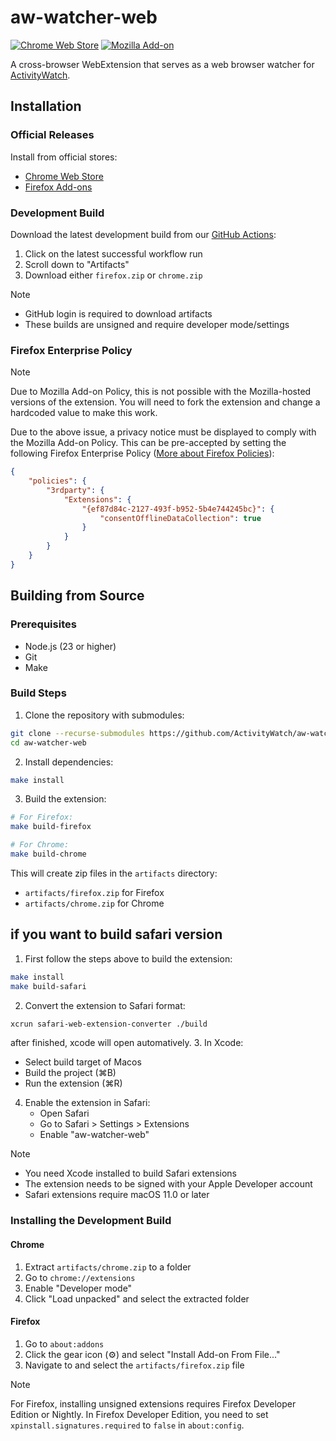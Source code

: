 # aw-watcher-web

[![Chrome Web Store](https://img.shields.io/chrome-web-store/v/nglaklhklhcoonedhgnpgddginnjdadi.svg)][chrome]
[![Mozilla Add-on](https://img.shields.io/amo/v/aw-watcher-web.svg)][firefox]

A cross-browser WebExtension that serves as a web browser watcher for [ActivityWatch][activitywatch].

## Installation

### Official Releases

Install from official stores:

- [Chrome Web Store][chrome]
- [Firefox Add-ons][firefox]

### Development Build

Download the latest development build from our [GitHub Actions][gh-actions]:

1. Click on the latest successful workflow run
2. Scroll down to "Artifacts"
3. Download either `firefox.zip` or `chrome.zip`

> [!NOTE]
>
> - GitHub login is required to download artifacts
> - These builds are unsigned and require developer mode/settings

### Firefox Enterprise Policy

> [!NOTE]
> Due to Mozilla Add-on Policy, this is not possible with the Mozilla-hosted versions of the extension. You will need to fork the extension and change a hardcoded value to make this work.

Due to the above issue, a privacy notice must be displayed to comply with the Mozilla Add-on Policy. This can be pre-accepted by setting the following Firefox Enterprise Policy ([More about Firefox Policies][mozilla-policy]):

```json
{
    "policies": {
        "3rdparty": {
            "Extensions": {
                "{ef87d84c-2127-493f-b952-5b4e744245bc}": {
                    "consentOfflineDataCollection": true
                }
            }
        }
    }
}
```

## Building from Source

### Prerequisites

- Node.js (23 or higher)
- Git
- Make

### Build Steps

1. Clone the repository with submodules:

```sh
git clone --recurse-submodules https://github.com/ActivityWatch/aw-watcher-web.git
cd aw-watcher-web
```

2. Install dependencies:

```sh
make install
```

3. Build the extension:

```sh
# For Firefox:
make build-firefox

# For Chrome:
make build-chrome
```

This will create zip files in the `artifacts` directory:

- `artifacts/firefox.zip` for Firefox
- `artifacts/chrome.zip` for Chrome

## if you want to build safari version

1. First follow the steps above to build the extension:
```sh
make install
make build-safari
```

2. Convert the extension to Safari format:
```sh
xcrun safari-web-extension-converter ./build
```
after finished, xcode will open automatively.
3. In Xcode:
   - Select build target of Macos
   - Build the project (⌘B)
   - Run the extension (⌘R)

4. Enable the extension in Safari:
   - Open Safari
   - Go to Safari > Settings > Extensions
   - Enable "aw-watcher-web"

> [!NOTE]
> - You need Xcode installed to build Safari extensions
> - The extension needs to be signed with your Apple Developer account
> - Safari extensions require macOS 11.0 or later

### Installing the Development Build

#### Chrome

1. Extract `artifacts/chrome.zip` to a folder
2. Go to `chrome://extensions`
3. Enable "Developer mode"
4. Click "Load unpacked" and select the extracted folder

#### Firefox

1. Go to `about:addons`
2. Click the gear icon (⚙️) and select "Install Add-on From File..."
3. Navigate to and select the `artifacts/firefox.zip` file

> [!NOTE]
> For Firefox, installing unsigned extensions requires Firefox Developer Edition or Nightly.
> In Firefox Developer Edition, you need to set `xpinstall.signatures.required` to `false` in `about:config`.

[activitywatch]: https://github.com/ActivityWatch/activitywatch
[firefox]: https://addons.mozilla.org/en-US/firefox/addon/aw-watcher-web/
[chrome]: https://chromewebstore.google.com/detail/activitywatch-web-watcher/nglaklhklhcoonedhgnpgddginnjdadi
[mozilla-policy]: https://mozilla.github.io/policy-templates/
[gh-actions]: https://github.com/ActivityWatch/aw-watcher-web/actions/workflows/build.yml?query=branch%3Amaster+is%3Asuccess
